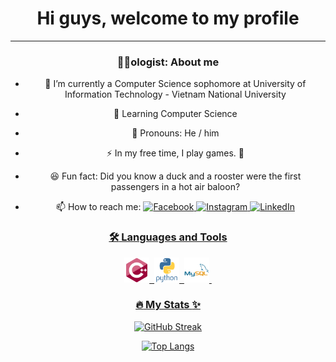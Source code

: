<!-- <a href=#><img width="40%" height="auto" src="https://i.imgur.com/wHuyaZx.png" height="175px"/></a> -->

<div id="header" align="center">
<h1 align="center"><b>Hi guys, welcome to my profile</b></h1> 

---

### 👨‍💻ologist: About me

- 🔭 I’m currently a Computer Science sophomore at University of Information Technology - Vietnam National University

- 🌱 Learning Computer Science

- 🤴 Pronouns: He / him

- ⚡ In my free time, I play games. 🐧

- 😆 Fun fact: Did you know a duck and a rooster were the first passengers in a hot air baloon?

- :mailbox: How to reach me:  </a> <a href="https://www.facebook.com/Authuria/" target="_blank"><img alt="Facebook" src="https://img.shields.io/badge/facebook-blue.svg?&style=for-the-badge&logo=facebook&logoColor=white" height=25/> 
  </a> <a href="https://www.instagram.com/Authuria_/" target="_blank"><img alt="Instagram" src="https://img.shields.io/badge/Instagram-pink.svg?&style=for-the-badge&logo=Instagram&logoColor=white" height=25/>
   </a>  <a href="www.linkedin.com/in/authuria" target="_blank"><img alt="LinkedIn" src="https://img.shields.io/badge/linkedin-%230077B5.svg?&style=for-the-badge&logo=linkedin&logoColor=white" height=25/>

### :hammer_and_wrench: Languages and Tools 
<div>
  <img src="https://github.com/devicons/devicon/blob/master/icons/cplusplus/cplusplus-original.svg" title="C++"  alt="C++" width="40" height="40"/>&nbsp;
  <img src="https://github.com/devicons/devicon/blob/master/icons/python/python-original-wordmark.svg" title="Python"  alt="Python" width="40" height="40"/>&nbsp;
  <img src="https://github.com/devicons/devicon/blob/master/icons/mysql/mysql-original-wordmark.svg" title="MySQL"  alt="MySQL" width="40" height="40"/>&nbsp;

</div>
  
### :fire: My Stats :sparkles:
  
[![GitHub Streak](http://github-readme-streak-stats.herokuapp.com?user=trivm12&theme=tokyonight&date_format=M%20j%5B%2C%20Y%5D)](https://git.io/streak-stats)
  
[![Top Langs](https://github-readme-stats.vercel.app/api/top-langs/?username=trivm12&layout=compact&theme=vision-friendly-dark)](https://github.com/anuraghazra/github-readme-stats)
